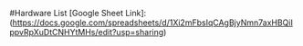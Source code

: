 #Hardware List
[Google Sheet Link]:(https://docs.google.com/spreadsheets/d/1Xi2mFbsIqCAgBjyNmn7axHBQiIppvRpXuDtCNHYtMHs/edit?usp=sharing)

